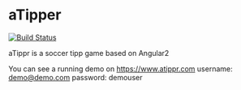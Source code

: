 # aTipper 
[![Build Status](https://travis-ci.org/s3ppo/aTippr.svg?branch=master)](https://travis-ci.org/s3ppo/aTippr)

aTippr is a soccer tipp game based on Angular2

You can see a running demo on https://www.atippr.com
username: demo@demo.com
password: demouser
